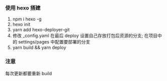 ### 使用 hexo 搭建

1. npm i hexo -g
2. hexo init
3. yarn add hexo-deployer-git
4. 修改 \_config.yaml 在最后 deploy 设置自己存放打包后资源的分支; 在项目中的 settings/pages 中配置要部署的分支
5. yarn build && yarn deploy

### 注意

每次更新都要重新 build
